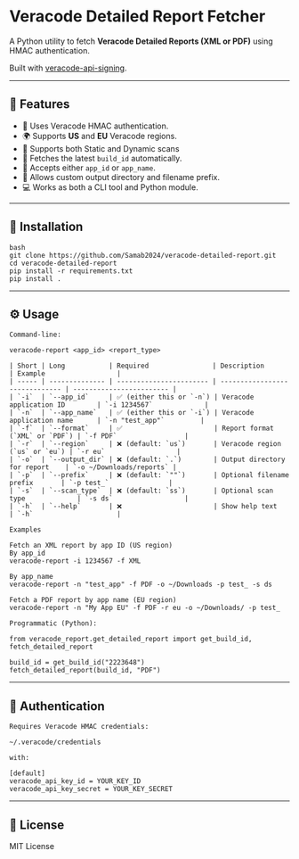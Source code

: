 # Veracode Detailed Report Fetcher

A Python utility to fetch **Veracode Detailed Reports (XML or PDF)** using HMAC authentication.

Built with [veracode-api-signing](https://github.com/veracode/veracode-python-hmac-example).

---

## 🚀 Features

- 🔐 Uses Veracode HMAC authentication.
- 🌍 Supports **US** and **EU** Veracode regions.
- 🧩 Supports both Static and Dynamic scans
- 🧩 Fetches the latest `build_id` automatically.
- 🧠 Accepts either `app_id` or `app_name`.
- 💾 Allows custom output directory and filename prefix.
- 💻 Works as both a CLI tool and Python module.

---

## 🧩 Installation
```
bash
git clone https://github.com/Samab2024/veracode-detailed-report.git
cd veracode-detailed-report
pip install -r requirements.txt
pip install .
```
---

## ⚙️ Usage
```
Command-line:

veracode-report <app_id> <report_type>

| Short | Long           | Required                | Description                    | Example                  |
| ----- | -------------- | ----------------------- | ------------------------------ | ------------------------ |
| `-i`  | `--app_id`     | ✅ (either this or `-n`) | Veracode application ID        | `-i 1234567`             |
| `-n`  | `--app_name`   | ✅ (either this or `-i`) | Veracode application name      | `-n "test_app"`         |
| `-f`  | `--format`     | ✅                       | Report format (`XML` or `PDF`) | `-f PDF`                 |
| `-r`  | `--region`     | ❌ (default: `us`)       | Veracode region (`us` or `eu`) | `-r eu`                  |
| `-o`  | `--output_dir` | ❌ (default: `.`)        | Output directory for report    | `-o ~/Downloads/reports` |
| `-p`  | `--prefix`     | ❌ (default: `""`)       | Optional filename prefix       | `-p test_`               |
| `-s`  | `--scan_type`  | ❌ (default: `ss`)       | Optional scan type             | `-s ds`                  |
| `-h`  | `--help`       | ❌                       | Show help text                 | `-h`                     |

Examples

Fetch an XML report by app ID (US region)
By app_id
veracode-report -i 1234567 -f XML

By app_name
veracode-report -n "test_app" -f PDF -o ~/Downloads -p test_ -s ds

Fetch a PDF report by app name (EU region)
veracode-report -n "My App EU" -f PDF -r eu -o ~/Downloads/ -p test_

Programmatic (Python):

from veracode_report.get_detailed_report import get_build_id, fetch_detailed_report

build_id = get_build_id("2223648")
fetch_detailed_report(build_id, "PDF")
```
---

## 🪪 Authentication
```
Requires Veracode HMAC credentials:

~/.veracode/credentials

with:

[default]
veracode_api_key_id = YOUR_KEY_ID
veracode_api_key_secret = YOUR_KEY_SECRET
```
---

## 📜 License

MIT License
